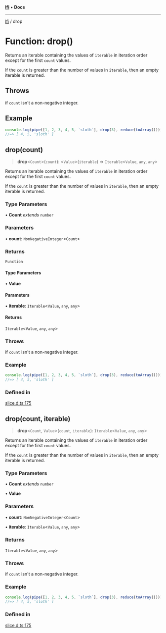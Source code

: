 [**lfi**](../readme.md) • **Docs**

---

[lfi](../globals.md) / drop

# Function: drop()

Returns an iterable containing the values of `iterable` in iteration order
except for the first `count` values.

If the `count` is greater than the number of values in `iterable`, then an empty
iterable is returned.

## Throws

if `count` isn't a non-negative integer.

## Example

```js
console.log(pipe([1, 2, 3, 4, 5, `sloth`], drop(3), reduce(toArray())))
//=> [ 4, 5, 'sloth' ]
```

## drop(count)

> **drop**\<`Count`\>(`count`): \<`Value`\>(`iterable`) => `Iterable`\<`Value`,
> `any`, `any`\>

Returns an iterable containing the values of `iterable` in iteration order
except for the first `count` values.

If the `count` is greater than the number of values in `iterable`, then an empty
iterable is returned.

### Type Parameters

• **Count** _extends_ `number`

### Parameters

• **count**: `NonNegativeInteger`\<`Count`\>

### Returns

`Function`

#### Type Parameters

• **Value**

#### Parameters

• **iterable**: `Iterable`\<`Value`, `any`, `any`\>

#### Returns

`Iterable`\<`Value`, `any`, `any`\>

### Throws

if `count` isn't a non-negative integer.

### Example

```js
console.log(pipe([1, 2, 3, 4, 5, `sloth`], drop(3), reduce(toArray())))
//=> [ 4, 5, 'sloth' ]
```

### Defined in

[slice.d.ts:175](https://github.com/TomerAberbach/lfi/blob/c9ef1bf4d1040d7f49c52b70b358c019e55f524d/src/operations/slice.d.ts#L175)

## drop(count, iterable)

> **drop**\<`Count`, `Value`\>(`count`, `iterable`): `Iterable`\<`Value`, `any`,
> `any`\>

Returns an iterable containing the values of `iterable` in iteration order
except for the first `count` values.

If the `count` is greater than the number of values in `iterable`, then an empty
iterable is returned.

### Type Parameters

• **Count** _extends_ `number`

• **Value**

### Parameters

• **count**: `NonNegativeInteger`\<`Count`\>

• **iterable**: `Iterable`\<`Value`, `any`, `any`\>

### Returns

`Iterable`\<`Value`, `any`, `any`\>

### Throws

if `count` isn't a non-negative integer.

### Example

```js
console.log(pipe([1, 2, 3, 4, 5, `sloth`], drop(3), reduce(toArray())))
//=> [ 4, 5, 'sloth' ]
```

### Defined in

[slice.d.ts:175](https://github.com/TomerAberbach/lfi/blob/c9ef1bf4d1040d7f49c52b70b358c019e55f524d/src/operations/slice.d.ts#L175)
